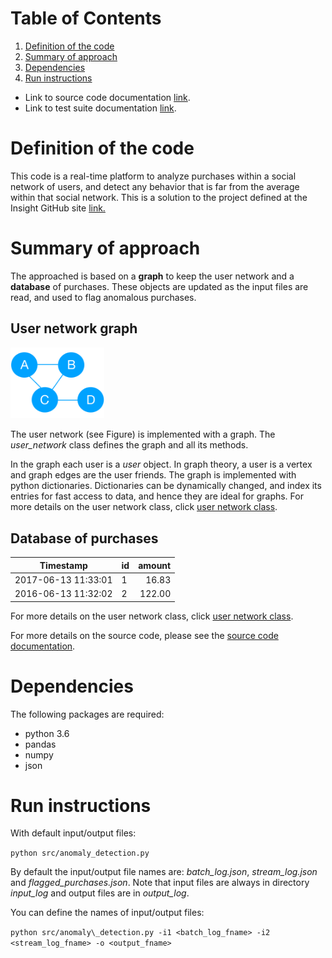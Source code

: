 # Table of Contents
1. [Definition of the code](README.md#definition-code)
2. [Summary of approach](README.md#summary-approach)
3. [Dependencies](README.md#dependencies)
4. [Run instructions](README.md#run-instructions)

* Link to source code documentation [link](http://htmlpreview.github.com/?https://github.com/trangel/Data-Science/blob/master/tracking-purchases/src/doc.html).
* Link to test suite documentation [link](http://htmlpreview.github.com/?https://github.com/trangel/Data-Science/blob/master/tracking-purchases/insight_testsuite/doc.html).

# Definition of the code

This code is a real-time platform to analyze purchases within a social network of users, and detect any behavior that is far from the average within that social network.
This is a solution to the project defined at the Insight GitHub site [link.](https://github.com/InsightDataScience/anomaly_detection/blob/master/README.md)

# Summary of approach

The approached is based on a **graph** to keep the user network and a **database** of purchases. 
These objects are updated as the input files are read, and used to flag anomalous purchases.

## User network graph
<img src="./images/graph.png" width="150">

The user network (see Figure) is implemented with a graph.
The *user_network* class defines the graph and all its methods.

In the graph each user is a *user* object.
In graph theory, a user is a vertex and graph edges are the user friends.
The graph is implemented with python dictionaries.
Dictionaries can be dynamically changed, and index its entries for fast access to data, and hence they are ideal for graphs.
For more details on the user network class, click 
[user network class](http://htmlpreview.github.com/?https://github.com/trangel/Data-Science/blob/master/tracking-purchases/src/user_network.html).

## Database of purchases

| Timestamp            | id | amount |
| -------------------- |:---| ------:|
| 2017-06-13 11:33:01  | 1  | 16.83  |
| 2016-06-13 11:32:02  | 2  | 122.00 |

For more details on the user network class, click 
[user network class](http://htmlpreview.github.com/?https://github.com/trangel/Data-Science/blob/master/tracking-purchases/src/user_network.html).

For more details on the source code, please see the
[source code documentation](http://htmlpreview.github.com/?https://github.com/trangel/Data-Science/blob/master/tracking-purchases/src/doc.html).

# Dependencies

The following packages are required:


* python 3.6
* pandas
* numpy
* json

# Run instructions

With default input/output files:

`python src/anomaly_detection.py` 

By default the input/output file names are: *batch\_log.json*, *stream\_log.json* and *flagged\_purchases.json*.
Note that input files are always in directory *input\_log* and output files are in *output\_log*.

You can define the names of input/output files:

`python src/anomaly\_detection.py -i1 <batch_log_fname> -i2 <stream_log_fname> -o <output_fname>`

